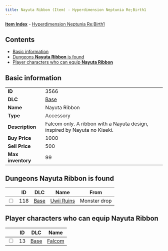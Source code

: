 ```yaml
---
title: Nayuta Ribbon (Item) - Hyperdimension Neptunia Re;Birth1
---
```


[**Item Index**](/neptunia/rb1/item/index.html) - [Hyperdimension Neptunia Re;Birth1](/neptunia/rb1)

## Contents

- [Basic information](#basic-information)
- [Dungeons **Nayuta Ribbon** is found](#dungeons-nayuta-ribbon-is-found)
- [Player characters who can equip **Nayuta Ribbon**](#player-characters-who-can-equip-nayuta-ribbon)
## Basic information

|   |   |
| -- | -- |
| **ID** | 3566 |
| **DLC** | [Base](/neptunia/rb1/dlc/1-base.html) |
| **Name** | Nayuta Ribbon |
| **Type** | Accessory |
| **Description** | Falcom only. A ribbon with a Nayuta design, inspired by Nayuta no Kiseki. |
| **Buy Price** | 1000 |
| **Sell Price** | 500 |
| **Max inventory** | 99 |


## Dungeons **Nayuta Ribbon** is found

|    | ID | DLC | Name | From |
| -- | -- | --- | ---- | ---- |
| <input type="checkbox" id="rb1-dungeon-1-118" class="trackbox" /> | 118 | [Base](/neptunia/rb1/dlc/1-base.html) | [Uwii Ruins](/neptunia/rb1/dungeon/1-118-uwii-ruins.html) | Monster drop |


## Player characters who can equip **Nayuta Ribbon**

|    | ID | DLC | Name |
| -- | -- | --- | ---- |
| <input type="checkbox" id="rb1-player-1-13" class="trackbox" /> | 13 | [Base](/neptunia/rb1/dlc/1-base.html) | [Falcom](/neptunia/rb1/player/1-13-falcom.html) |
